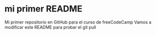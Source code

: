 # mi primer README
Mi primer repositorio en GitHub para el curso de freeCodeCamp
Vamos a modificar este README para probar el git pull
